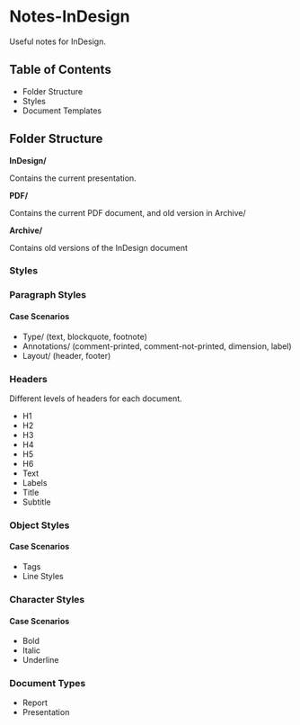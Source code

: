 # Notes-InDesign

Useful notes for InDesign.

## Table of Contents

* Folder Structure
* Styles
* Document Templates

## Folder Structure

**InDesign/**

Contains the current presentation.

**PDF/**

Contains the current PDF document, and old version in Archive/

**Archive/**

Contains old versions of the InDesign document

### Styles

### Paragraph Styles

#### Case Scenarios

* Type/ (text, blockquote, footnote)
* Annotations/ (comment-printed, comment-not-printed, dimension, label)
* Layout/ (header, footer)

### Headers

Different levels of headers for each document.

* H1
* H2
* H3
* H4
* H5
* H6
* Text
* Labels
* Title
* Subtitle

### Object Styles

#### Case Scenarios

* Tags
* Line Styles

### Character Styles

#### Case Scenarios
* Bold
* Italic
* Underline

### Document Types

* Report
* Presentation
